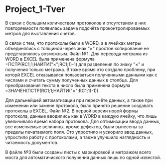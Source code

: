 # Project_1-Tver

  В связи с большим количеством протоколов и отсутствием в них повторяемости появилась задача подсчёта проконтролироваемых метров для выставления счетов.

  В связи с тем, что протоколы были в WORD, а в ячейках метры объединялись с толщиной через знак "×" простое копирование не представлялось возможным. 
  Файл №1. Для перевода метража из WORD в EXCEL была применена формула =ПСТР(RC1;1;НАЙТИ("×";RC1;1)-1) для разделения по знаку "×" и получения только метража. В тоже врямя это создало проблему, при которй EXCEL отказывался пользоваться полученными данными как с числами и считать сумму полученных данных в столбце. Для преобразования текста в число была применена формула =ЗНАЧЕН(ПСТР(RC1;1;НАЙТИ("×";RC1;1)-1)).

  Для дальнейшей автоматизации при пересчёте данных, а также при изменении или замене протокола, было принято решение создавать протоколы в EXCEL.
  Файл №2. В первой версии новой формы протокола, данные вводились как в WORD в каждую ячейку, что лишь увеличивало время набора протокола. Для оптимизации ввода данных, все изменяемые величины, кроме дефектов, были вынесены за пределы печатаемого поля. Это упростило и ускорило ввод данных, упростило работу с протоколами, а также улучшило наглядность и читаемость документов. 
  
  В файле №3 были созданы листы с маркировкой и метражом всего моста для автоматичиского получения данных лишь по одной известой.

